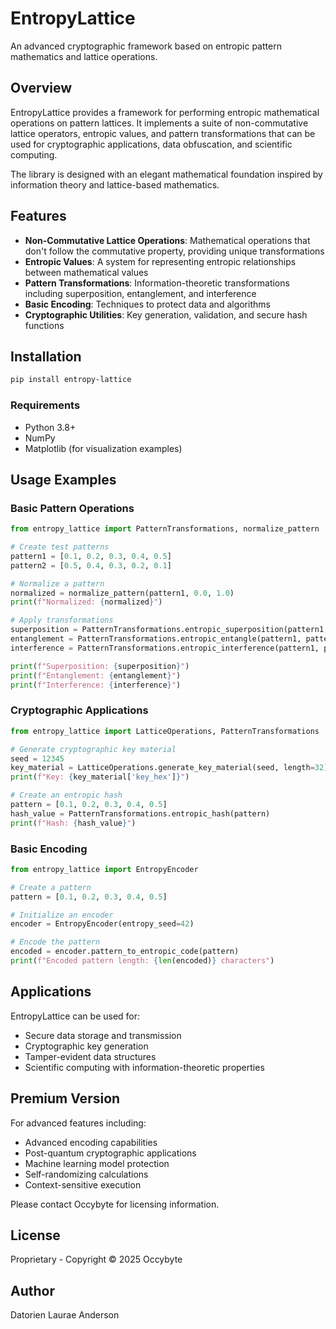 # EntropyLattice

An advanced cryptographic framework based on entropic pattern mathematics and lattice operations.

## Overview

EntropyLattice provides a framework for performing entropic mathematical operations on pattern lattices. It implements a suite of non-commutative lattice operators, entropic values, and pattern transformations that can be used for cryptographic applications, data obfuscation, and scientific computing.

The library is designed with an elegant mathematical foundation inspired by information theory and lattice-based mathematics.

## Features

- **Non-Commutative Lattice Operations**: Mathematical operations that don't follow the commutative property, providing unique transformations
- **Entropic Values**: A system for representing entropic relationships between mathematical values
- **Pattern Transformations**: Information-theoretic transformations including superposition, entanglement, and interference
- **Basic Encoding**: Techniques to protect data and algorithms
- **Cryptographic Utilities**: Key generation, validation, and secure hash functions

## Installation

```bash
pip install entropy-lattice
```

### Requirements

- Python 3.8+
- NumPy
- Matplotlib (for visualization examples)

## Usage Examples

### Basic Pattern Operations

```python
from entropy_lattice import PatternTransformations, normalize_pattern

# Create test patterns
pattern1 = [0.1, 0.2, 0.3, 0.4, 0.5]
pattern2 = [0.5, 0.4, 0.3, 0.2, 0.1]

# Normalize a pattern
normalized = normalize_pattern(pattern1, 0.0, 1.0)
print(f"Normalized: {normalized}")

# Apply transformations
superposition = PatternTransformations.entropic_superposition(pattern1, pattern2)
entanglement = PatternTransformations.entropic_entangle(pattern1, pattern2)
interference = PatternTransformations.entropic_interference(pattern1, pattern2)

print(f"Superposition: {superposition}")
print(f"Entanglement: {entanglement}")
print(f"Interference: {interference}")
```

### Cryptographic Applications

```python
from entropy_lattice import LatticeOperations, PatternTransformations

# Generate cryptographic key material
seed = 12345
key_material = LatticeOperations.generate_key_material(seed, length=32)
print(f"Key: {key_material['key_hex']}")

# Create an entropic hash
pattern = [0.1, 0.2, 0.3, 0.4, 0.5]
hash_value = PatternTransformations.entropic_hash(pattern)
print(f"Hash: {hash_value}")
```

### Basic Encoding

```python
from entropy_lattice import EntropyEncoder

# Create a pattern
pattern = [0.1, 0.2, 0.3, 0.4, 0.5]

# Initialize an encoder
encoder = EntropyEncoder(entropy_seed=42)

# Encode the pattern
encoded = encoder.pattern_to_entropic_code(pattern)
print(f"Encoded pattern length: {len(encoded)} characters")
```

## Applications

EntropyLattice can be used for:

- Secure data storage and transmission
- Cryptographic key generation
- Tamper-evident data structures
- Scientific computing with information-theoretic properties

## Premium Version

For advanced features including:
- Advanced encoding capabilities
- Post-quantum cryptographic applications
- Machine learning model protection
- Self-randomizing calculations
- Context-sensitive execution

Please contact Occybyte for licensing information.

## License

Proprietary - Copyright © 2025 Occybyte

## Author

Datorien Laurae Anderson 
